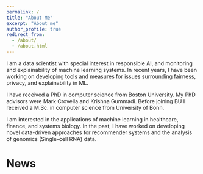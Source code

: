 ```yaml
---
permalink: /
title: "About Me"
excerpt: "About me"
author_profile: true
redirect_from: 
  - /about/
  - /about.html
---
```


I am a data scientist with special interest in responsible AI, and monitoring and explainability
of machine learning systems.
In recent years, I have been working on developing tools and measures for issues
surrounding fairness, privacy, and explainability in ML.

I have received a PhD in computer science from Boston University.
My PhD advisors were Mark Crovella and Krishna Gummadi.
Before joining BU I received a M.Sc. in computer science from University of Bonn.

I am interested in the applications of machine learning in healthcare, finance, and systems biology.
In the past, I have worked on developing novel data-driven approaches for
recommender systems and the analysis of genomics (Single-cell RNA) data.


News
======
